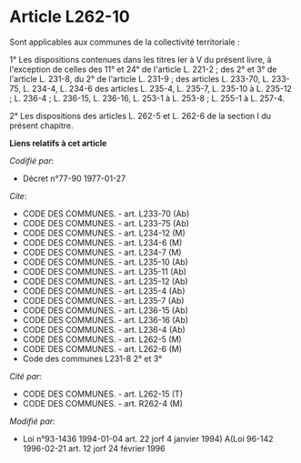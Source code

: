 # Article L262-10

Sont applicables aux communes de la collectivité territoriale :

1° Les dispositions contenues dans les titres Ier à V du présent livre, à l'exception de celles des 11° et 24° de l'article
L. 221-2 ; des 2° et 3° de l'article L. 231-8, du 2° de l'article L. 231-9 ; des articles L. 233-70, L. 233-75, L. 234-4, L.
234-6 des articles L. 235-4, L. 235-7, L. 235-10 à L. 235-12 ; L. 236-4 ; L. 236-15, L. 236-16, L. 253-1 à L. 253-8 ; L.
255-1 à L. 257-4.

2° Les dispositions des articles L. 262-5 et L. 262-6 de la section I du présent chapitre.

**Liens relatifs à cet article**

_Codifié par_:

  - Décret n°77-90 1977-01-27

_Cite_:

  - CODE DES COMMUNES. - art. L233-70 (Ab)
  - CODE DES COMMUNES. - art. L233-75 (Ab)
  - CODE DES COMMUNES. - art. L234-12 (M)
  - CODE DES COMMUNES. - art. L234-6 (M)
  - CODE DES COMMUNES. - art. L234-7 (M)
  - CODE DES COMMUNES. - art. L235-10 (Ab)
  - CODE DES COMMUNES. - art. L235-11 (Ab)
  - CODE DES COMMUNES. - art. L235-12 (Ab)
  - CODE DES COMMUNES. - art. L235-4 (Ab)
  - CODE DES COMMUNES. - art. L235-7 (Ab)
  - CODE DES COMMUNES. - art. L236-15 (Ab)
  - CODE DES COMMUNES. - art. L236-16 (Ab)
  - CODE DES COMMUNES. - art. L236-4 (Ab)
  - CODE DES COMMUNES. - art. L262-5 (M)
  - CODE DES COMMUNES. - art. L262-6 (M)
  - Code des communes L231-8 2° et 3°

_Cité par_:

  - CODE DES COMMUNES. - art. L262-15 (T)
  - CODE DES COMMUNES. - art. R262-4 (M)

_Modifié par_:

  - Loi n°93-1436 1994-01-04 art. 22 jorf 4 janvier 1994) A(Loi 96-142 1996-02-21 art. 12 jorf 24 février 1996
